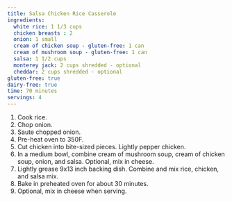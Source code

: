 ```yaml
---
title: Salsa Chicken Rice Casserole 
ingredients:
  white rice: 1 1/3 cups
  chicken breasts : 2
  onion: 1 small
  cream of chicken soup - gluten-free: 1 can
  cream of mushroom soup - gluten-free: 1 can
  salsa: 1 1/2 cups
  monterey jack: 2 cups shredded - optional
  cheddar: 2 cups shredded - optional
gluten-free: true 
dairy-free: true
time: 70 minutes
servings: 4
---
```


1. Cook rice.
2. Chop onion.
3. Saute chopped onion.
4. Pre-heat oven to 350F.
5. Cut chicken into bite-sized pieces. Lightly pepper chicken.
6. In a medium bowl, combine cream of mushroom soup, cream of chicken soup,
   onion, and salsa. Optional, mix in cheese.
7. Lightly grease 9x13 inch backing dish. Combine and mix rice, chicken, and 
   salsa mix.
8. Bake in preheated oven for about 30 minutes.
9. Optional, mix in cheese when serving.
